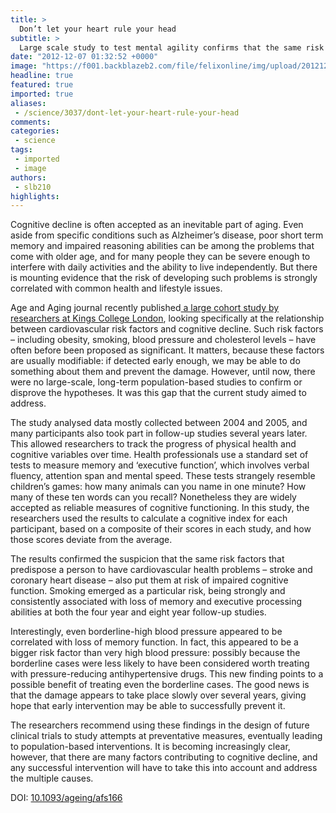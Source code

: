 ```yaml
---
title: >
  Don’t let your heart rule your head
subtitle: >
  Large scale study to test mental agility confirms that the same risk factors involved in cardiovascular health problems is also involved in impaired cognitive function
date: "2012-12-07 01:32:52 +0000"
image: "https://f001.backblazeb2.com/file/felixonline/img/upload/201212070130-tna08-cigarette-smoke-brain-wallpaper-57855.jpg"
headline: true
featured: true
imported: true
aliases:
 - /science/3037/dont-let-your-heart-rule-your-head
comments:
categories:
 - science
tags:
 - imported
 - image
authors:
 - slb210
highlights:
---
```


Cognitive decline is often accepted as an inevitable part of aging. Even aside from specific conditions such as Alzheimer’s disease, poor short term memory and impaired reasoning abilities can be among the problems that come with older age, and for many people they can be severe enough to interfere with daily activities and the ability to live independently. But there is mounting evidence that the risk of developing such problems is strongly correlated with common health and lifestyle issues.

Age and Aging journal recently published[ a large cohort study by researchers at Kings College London](http://ageing.oxfordjournals.org/content/early/2012/11/20/ageing.afs166), looking specifically at the relationship between cardiovascular risk factors and cognitive decline. Such risk factors – including obesity, smoking, blood pressure and cholesterol levels – have often before been proposed as significant. It matters, because these factors are usually modifiable: if detected early enough, we may be able to do something about them and prevent the damage. However, until now, there were no large-scale, long-term population-based studies to confirm or disprove the hypotheses. It was this gap that the current study aimed to address.

The study analysed data mostly collected between 2004 and 2005, and many participants also took part in follow-up studies several years later. This allowed researchers to track the progress of physical health and cognitive variables over time. Health professionals use a standard set of tests to measure memory and ‘executive function’, which involves verbal fluency, attention span and mental speed. These tests strangely resemble children’s games: how many animals can you name in one minute? How many of these ten words can you recall? Nonetheless they are widely accepted as reliable measures of cognitive functioning. In this study, the researchers used the results to calculate a cognitive index for each participant, based on a composite of their scores in each study, and how those scores deviate from the average.

The results confirmed the suspicion that the same risk factors that predispose a person to have cardiovascular health problems – stroke and coronary heart disease – also put them at risk of impaired cognitive function. Smoking emerged as a particular risk, being strongly and consistently associated with loss of memory and executive processing abilities at both the four year and eight year follow-up studies.

Interestingly, even borderline-high blood pressure appeared to be correlated with loss of memory function. In fact, this appeared to be a bigger risk factor than very high blood pressure: possibly because the borderline cases were less likely to have been considered worth treating with pressure-reducing antihypertensive drugs. This new finding points to a possible benefit of treating even the borderline cases. The good news is that the damage appears to take place slowly over several years, giving hope that early intervention may be able to successfully prevent it.

The researchers recommend using these findings in the design of future clinical trials to study attempts at preventative measures, eventually leading to population-based interventions. It is becoming increasingly clear, however, that there are many factors contributing to cognitive decline, and any successful intervention will have to take this into account and address the multiple causes.

DOI: [10.1093/ageing/afs166](http://ageing.oxfordjournals.org/content/early/2012/11/20/ageing.afs166)
